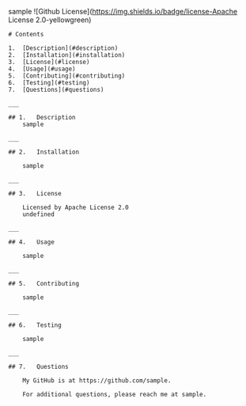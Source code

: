  sample
    ![Github License](https://img.shields.io/badge/license-Apache License 2.0-yellowgreen)

    # Contents 

    1.  [Description](#description)
    2.  [Installation](#installation)
    3.  [License](#license)
    4.  [Usage](#usage)
    5.  [Contributing](#contributing)
    6.  [Testing](#testing)
    7.  [Questions](#questions)

    ___

    ## 1.   Description
        sample

    ___

    ## 2.   Installation

        sample

    ___

    ## 3.   License

        Licensed by Apache License 2.0
        undefined

    ___

    ## 4.   Usage

        sample

    ___

    ## 5.   Contributing

        sample

    ___

    ## 6.   Testing 

        sample

    ___

    ## 7.   Questions

        My GitHub is at https://github.com/sample.

        For additional questions, please reach me at sample.

